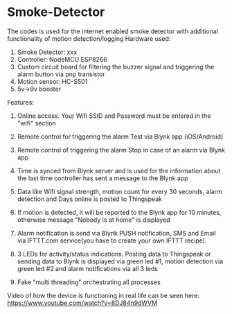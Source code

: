 # Smoke-Detector

The codes is used for the internet enabled smoke detector with additional functionality of motion detection/logging
Hardware used:

1) Smoke Detector: xxx
2) Controller: NodeMCU ESP8266
3) Custom circuit board for filtering the buzzer signal and triggering the alarm button via pnp transistor
4) Motion sensor: HC-S501
5) 5v->9v booster 

Features:

1) Online access. Youŗ Wifi SSID and Password must be entered in the "wifi" section

2) Remote control for triggering the alarm Test via Blynk app (iOS/Android)

3) Remote control of triggering the alarm Stop in case of an alarm via Blynk app

4) Time is synced from Blynk server and is used for the information about the last time controller has sent a message to the Blynk app

5) Data like Wifi signal strength, motion count for every 30 seconds, alarm detection and Days online is posted to Thingspeak 

6) If motion is detected, it will be reported to the Blynk app for 10 minutes, otherwise message "Nobody is at home" is displayed 

7) Alarm notification is send via Blynk PUSH notification, SMS and Email via IFTTT.com service(you have to create your own IFTTT recipe).

8) 3 LEDs for activity/status indications. Posting data to Thingspeak or sending data to Blynk is displayed via green led #1, motion detection via green led #2 and alarm notifications via all 3 leds

9) Fake "multi threading" orchestrating all processes

Video of how the device is functioning in real life can be seen here: https://www.youtube.com/watch?v=8DJ84n9dWVM
